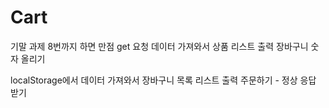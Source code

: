 # Cart
기말 과제 8번까지 하면 만점
get 요청 데이터 가져와서
상품 리스트 출력
장바구니 숫자 올리기

localStorage에서 데이터 가져와서
장바구니 목록 리스트 출력
주문하기 - 정상 응답 받기
